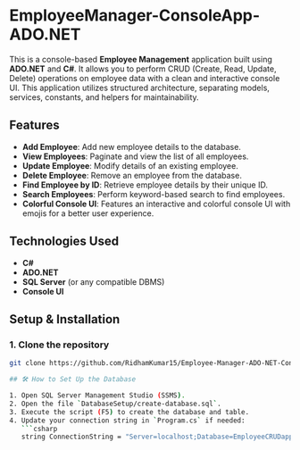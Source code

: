 # EmployeeManager-ConsoleApp-ADO.NET

This is a console-based **Employee Management** application built using **ADO.NET** and **C#**. It allows you to perform CRUD (Create, Read, Update, Delete) operations on employee data with a clean and interactive console UI. This application utilizes structured architecture, separating models, services, constants, and helpers for maintainability.

## Features
- **Add Employee**: Add new employee details to the database.
- **View Employees**: Paginate and view the list of all employees.
- **Update Employee**: Modify details of an existing employee.
- **Delete Employee**: Remove an employee from the database.
- **Find Employee by ID**: Retrieve employee details by their unique ID.
- **Search Employees**: Perform keyword-based search to find employees.
- **Colorful Console UI**: Features an interactive and colorful console UI with emojis for a better user experience.
  
## Technologies Used
- **C#**
- **ADO.NET**
- **SQL Server** (or any compatible DBMS)
- **Console UI**

## Setup & Installation

### 1. Clone the repository

```bash
git clone https://github.com/RidhamKumar15/Employee-Manager-ADO-NET-Console-App

## 🛠️ How to Set Up the Database

1. Open SQL Server Management Studio (SSMS).
2. Open the file `DatabaseSetup/create-database.sql`.
3. Execute the script (F5) to create the database and table.
4. Update your connection string in `Program.cs` if needed:
   ```csharp
   string ConnectionString = "Server=localhost;Database=EmployeeCRUDapplication;Integrated Security=True;TrustServerCertificate=True";
